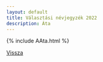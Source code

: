 ```yaml
---
layout: default
title: Választási névjegyzék 2022
description: Áta
---
```


{% include AAta.html %}

[Vissza](./)